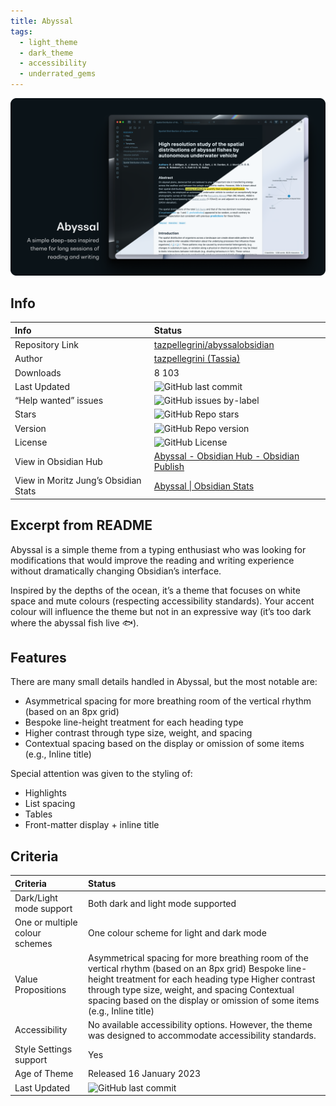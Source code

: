 ```yaml
---
title: Abyssal
tags:
  - light_theme
  - dark_theme
  - accessibility
  - underrated_gems
---
```


<img alt="Abyssal Theme Screenshot" src="https://raw.githubusercontent.com/tazpellegrini/abyssalobsidian/refs/heads/main/assets/abyssal-opening.png">

## Info

| Info                                 | Status                                                                                                                                                                                                                 |
| :----------------------------------- | :--------------------------------------------------------------------------------------------------------------------------------------------------------------------------------------------------------------------- |
| Repository Link                      | [tazpellegrini/abyssalobsidian](https://github.com/tazpellegrini/abyssalobsidian)                                                                                                                                      |
| Author                               | [tazpellegrini (Tassia)](https://github.com/tazpellegrini)                                                                                                                                                             |
| Downloads                            | 8 103                                                                                                                                                                                                                  |
| Last Updated                         | <img alt="GitHub last commit" src="https://img.shields.io/github/last-commit/tazpellegrini/abyssalobsidian?color=573E7A&amp;label=last%20update&amp;logo=github&amp;style=for-the-badge" referrerpolicy="no-referrer"> |
| “Help wanted” issues                 | <img alt="GitHub issues by-label" src="https://img.shields.io/github/issues/tazpellegrini/abyssalobsidian/help%20wanted?color=573E7A&amp;logo=github&amp;style=for-the-badge" referrerpolicy="no-referrer">            |
| Stars                                | <img alt="GitHub Repo stars" src="https://img.shields.io/github/stars/tazpellegrini/abyssalobsidian?color=573E7A&amp;logo=github&amp;style=for-the-badge" referrerpolicy="no-referrer">                                |
| Version                              | <img alt="GitHub Repo version" src="https://img.shields.io/github/v/release/tazpellegrini/abyssalobsidian?color=573E7A&amp;logo=github&amp;style=for-the-badge&sort=semver" referrerpolicy="no-referrer">              |
| License                              | <img alt="GitHub License" src="https://img.shields.io/github/license/tazpellegrini/abyssalobsidian?style=for-the-badge" referrerpolicy="noreferrer">                                                                   |
| View in Obsidian Hub                 | [Abyssal \- Obsidian Hub \- Obsidian Publish](https://publish.obsidian.md/hub/02+-+Community+Expansions/02.05+All+Community+Expansions/Themes/Abyssal)                                                                 |
| View in Moritz Jung’s Obsidian Stats | [Abyssal \| Obsidian Stats](https://www.moritzjung.dev/obsidian-stats/themes/abyssal/)                                                                                                                                 |

## Excerpt from README

Abyssal is a simple theme from a typing enthusiast who was looking for modifications that would improve the reading and writing experience without dramatically changing Obsidian’s interface.

Inspired by the depths of the ocean, it’s a theme that focuses on white space and mute colours (respecting accessibility standards). Your accent colour will influence the theme but not in an expressive way (it’s too dark where the abyssal fish live 🐟).

## Features

There are many small details handled in Abyssal, but the most notable are:

- Asymmetrical spacing for more breathing room of the vertical rhythm (based on an 8px grid)
- Bespoke line-height treatment for each heading type
- Higher contrast through type size, weight, and spacing
- Contextual spacing based on the display or omission of some items (e.g., Inline title)

Special attention was given to the styling of:

- Highlights
- List spacing
- Tables
- Front-matter display \+ inline title

## Criteria

| Criteria                       | Status                                                                                                                                                                                                                                                                                       |
| :----------------------------- | :------------------------------------------------------------------------------------------------------------------------------------------------------------------------------------------------------------------------------------------------------------------------------------------- |
| Dark/Light mode support        | Both dark and light mode supported                                                                                                                                                                                                                                                           |
| One or multiple colour schemes | One colour scheme for light and dark mode                                                                                                                                                                                                                                                    |
| Value Propositions             | Asymmetrical spacing for more breathing room of the vertical rhythm (based on an 8px grid) Bespoke line-height treatment for each heading type Higher contrast through type size, weight, and spacing Contextual spacing based on the display or omission of some items (e.g., Inline title) |
| Accessibility                  | No available accessibility options. However, the theme was designed to accommodate accessibility standards.                                                                                                                                                                                  |
| Style Settings support         | Yes                                                                                                                                                                                                                                                                                          |
| Age of Theme                   | Released 16 January 2023                                                                                                                                                                                                                                                                     |
| Last Updated                   | <img alt="GitHub last commit" src="https://img.shields.io/github/last-commit/tazpellegrini/abyssalobsidian?color=573E7A&amp;label=last%20update&amp;logo=github&amp;style=for-the-badge" referrerpolicy="no-referrer">                                                                       |
